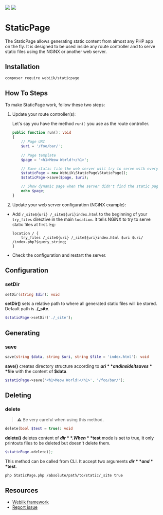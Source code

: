 <p align="left">
<img src="https://img.shields.io/packagist/l/webiik/webiik.svg"/>
<img src="https://img.shields.io/badge/dependencies-0-brightgreen.svg"/>
</p>

StaticPage
==========
The StaticPage allows generating static content from almost any PHP app on the fly. It is designed to be used inside any route controller and to serve static files using the NGiNX or another web server.

Installation
------------
```bash
composer require webiik/staticpage
```

How To Steps
------------
To make StaticPage work, follow these two steps:

1. Update your route controller(s):

    Let's say you have the method `run()` you use as the route controller.
    ```php
    public function run(): void
    {
        // Page URI
        $uri = '/foo/bar/';
        
        // Page template
        $page = '<h1>Meow World!</h1>';
    
        // Save static file the web server will try to serve with every next request  
        $staticPage = new Webiik\StaticPage\StaticPage();
        $staticPage->save($page, $uri);
    
        // Show dynamic page when the server didn't find the static page  
        echo $page;
    }
    ```
   
2. Update your web server configuration (NGiNX example):
* Add `/_site${uri} /_site${uri}index.html` to the beginning of your `try_files` directive in the main `location`. It tells NGiNX to try to serve static files at first. Eg:
    ```nginx
    location / {
        try_files /_site${uri} /_site${uri}index.html $uri $uri/ /index.php?$query_string;
    }
    ```
* Check the configuration and restart the server.

Configuration
-------------
### setDir
```php
setDir(string $dir): void
```
**setDir()** sets a relative path to where all generated static files will be stored. Default path is **./_site**.
```php
$staticPage->setDir('./_site');
```

Generating
----------
### save
```php
save(string $data, string $uri, string $file = 'index.html'): void
```
**save()** creates directory structure according to **$uri** and inside it saves **$file** with the content of **$data**.
```php
$staticPage->save('<h1>Meow World!</h1>', '/foo/bar/');
```

Deleting
--------
### delete
> ⚠️ Be very careful when using this method.
```php
delete(bool $test = true): void
```
**delete()** deletes content of **$dir**. When **$test** mode is set to true, it only printouts files to be deleted but doesn't delete them.
```php
$staticPage->delete();
```
This method can be called from CLI. It accept two arguments **$dir** and **$test**. 
```shell script
php StaticPage.php /absolute/path/to/static/_site true
```

Resources
---------
* [Webiik framework][1]
* [Report issue][2]

[1]: https://github.com/webiik/webiik
[2]: https://github.com/webiik/components/issues
